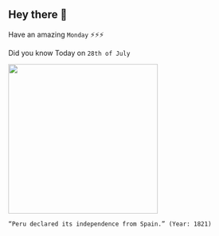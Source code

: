 ## Hey there 👋
Have an amazing `Monday` ⚡⚡⚡

Did you know Today on `28th of July`
 
 [<img src="https://upload.wikimedia.org/wikipedia/commons/7/7f/La_Independencia_del_Per%C3%BA.jpg" width="300" />](https://en.wikipedia.org/wiki/Peruvian_War_of_Independence) 
 ```
“Peru declared its independence from Spain.” (Year: 1821)
```
